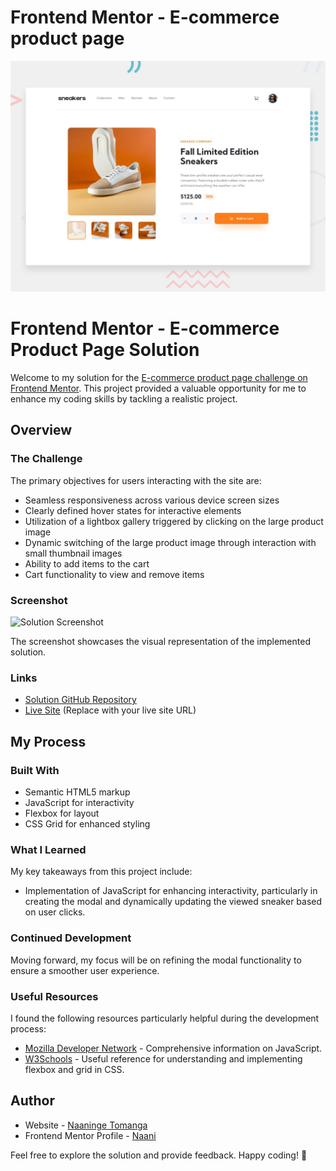 # Frontend Mentor - E-commerce product page

![Design preview for the E-commerce product page coding challenge](./design/desktop-preview.jpg)

# Frontend Mentor - E-commerce Product Page Solution

Welcome to my solution for the [E-commerce product page challenge on Frontend Mentor](https://www.frontendmentor.io/challenges/ecommerce-product-page-UPsZ9MJp6). This project provided a valuable opportunity for me to enhance my coding skills by tackling a realistic project.

## Overview

### The Challenge

The primary objectives for users interacting with the site are:

- Seamless responsiveness across various device screen sizes
- Clearly defined hover states for interactive elements
- Utilization of a lightbox gallery triggered by clicking on the large product image
- Dynamic switching of the large product image through interaction with small thumbnail images
- Ability to add items to the cart
- Cart functionality to view and remove items

### Screenshot

![Solution Screenshot](./screenshot.jpg)

The screenshot showcases the visual representation of the implemented solution.

### Links

- [Solution GitHub Repository](https://github.com/Naaninge/Front-end)
- [Live Site](https://your-live-site-url.com) (Replace with your live site URL)

## My Process

### Built With

- Semantic HTML5 markup
- JavaScript for interactivity
- Flexbox for layout
- CSS Grid for enhanced styling

### What I Learned

My key takeaways from this project include:

- Implementation of JavaScript for enhancing interactivity, particularly in creating the modal and dynamically updating the viewed sneaker based on user clicks.

### Continued Development

Moving forward, my focus will be on refining the modal functionality to ensure a smoother user experience.

### Useful Resources

I found the following resources particularly helpful during the development process:

- [Mozilla Developer Network](https://developer.mozilla.org/en-US/) - Comprehensive information on JavaScript.
- [W3Schools](https://www.w3schools.com/) - Useful reference for understanding and implementing flexbox and grid in CSS.

## Author

- Website - [Naaninge Tomanga](https://github.com/Naaninge/Front-end)
- Frontend Mentor Profile - [Naani](https://www.frontendmentor.io/profile/Naaninge)

Feel free to explore the solution and provide feedback. Happy coding! 🚀
```
